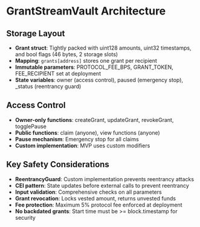 # GrantStreamVault Architecture

## Storage Layout

- **Grant struct**: Tightly packed with uint128 amounts, uint32 timestamps, and bool flags (46 bytes, 2 storage slots)
- **Mapping**: `grants[address]` stores one grant per recipient
- **Immutable parameters**: PROTOCOL_FEE_BPS, GRANT_TOKEN, FEE_RECIPIENT set at deployment
- **State variables**: owner (access control), paused (emergency stop), \_status (reentrancy guard)

## Access Control

- **Owner-only functions**: createGrant, updateGrant, revokeGrant, togglePause
- **Public functions**: claim (anyone), view functions (anyone)
- **Pause mechanism**: Emergency stop for all claims
- **Custom implementation**: MVP uses custom modifiers

## Key Safety Considerations

- **ReentrancyGuard**: Custom implementation prevents reentrancy attacks
- **CEI pattern**: State updates before external calls to prevent reentrancy
- **Input validation**: Comprehensive checks on all parameters
- **Grant revocation**: Locks vested amount, returns unvested funds
- **Fee protection**: Maximum 5% protocol fee enforced at deployment
- **No backdated grants**: Start time must be >= block.timestamp for security
